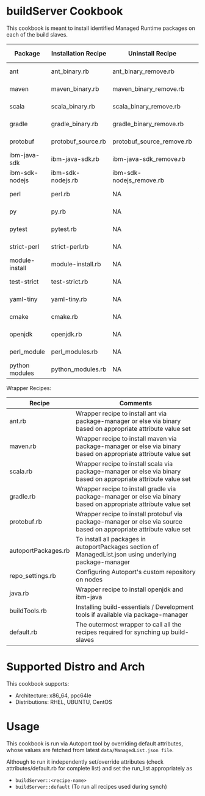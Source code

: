 buildServer Cookbook
====================
This cookbook is meant to install identified Managed Runtime packages on each of the build slaves.


| Package        | Installation Recipe | Uninstall Recipe          | Supported Extensions               | Install Type    |
|----------------|---------------------|---------------------------|------------------------------------|-----------------|
| ant            | ant_binary.rb       | ant_binary_remove.rb      | .tar,.tar.gz,.tar.bz2,.tar.xz,.zip | Binary install  |
| maven          | maven_binary.rb     | maven_binary_remove.rb    | .tar,.tar.gz,.tar.bz2,.tar.xz,.zip | Binary install  |
| scala          | scala_binary.rb     | scala_binary_remove.rb    | .tar,.tar.gz,.tar.bz2,.tar.xz,.zip | Binary install  |
| gradle         | gradle_binary.rb    | gradle_binary_remove.rb   | .tar,.tar.gz,.tar.bz2,.tar.xz,.zip | Binary install  |
| protobuf       | protobuf_source.rb  | protobuf_source_remove.rb | .tar,.tar.gz,.tar.bz2,.tar.xz,.zip | Source Install  |
| ibm-java-sdk   | ibm-java-sdk.rb     | ibm-java-sdk_remove.rb    | .bin                               | Binary install  |
| ibm-sdk-nodejs | ibm-sdk-nodejs.rb   | ibm-sdk-nodejs_remove.rb  | .bin                               | Binary install  |
| perl           | perl.rb             | NA                        | .tar.gz                            | Source Install  |
| py             | py.rb               | NA                        | .tar.gz                            | Source Install  |
| pytest         | pytest.rb           | NA                        | .tar.gz                            | Source Install  |
| strict-perl    | strict-perl.rb      | NA                        | .tar.gz                            | Source Install  |
| module-install | module-install.rb   | NA                        | .tar.gz                            | Source Install  |
| test-strict    | test-strict.rb      | NA                        | .tar.gz                            | Source Install  |
| yaml-tiny      | yaml-tiny.rb        | NA                        | .tar.gz                            | Source Install  |
| cmake          | cmake.rb            | NA                        | NA                                 | Package Manager |
| openjdk        | openjdk.rb          | NA                        | NA                                 | Package Manager |
| perl_module    | perl_modules.rb     | NA                        | .tar.gz                            | Source Install  |
| python modules | python_modules.rb   | NA                        | .tar.gz                            | Source Install  |


Wrapper Recipes:

| Recipe              | Comments                                                                                                           |
|---------------------|--------------------------------------------------------------------------------------------------------------------|
| ant.rb              | Wrapper recipe to install ant via package-manager or else via binary based on appropriate attribute value set      |
| maven.rb            | Wrapper recipe to install maven via package-manager or else via binary based on appropriate attribute value set    |
| scala.rb            | Wrapper recipe to install scala via package-manager or else via binary based on appropriate attribute value set    |
| gradle.rb           | Wrapper recipe to install gradle via package-manager or else via binary based on appropriate attribute value set   |
| protobuf.rb         | Wrapper recipe to install protobuf via package-manager or else via source based on appropriate attribute value set |
| autoportPackages.rb | To install all packages in autoportPackages section of ManagedList.json using underlying package-manager           |
| repo_settings.rb    | Configuring Autoport's custom repository on nodes                                                                  |
| java.rb             | Wrapper recipe to install openjdk and ibm-java                                                                     |
| buildTools.rb       | Installing build-essentials / Development tools if available via package-manager                                   |
| default.rb          | The outermost wrapper to call all the recipes required for synching up build-slaves                                |


Supported Distro and Arch
=========================
This cookbook supports:
* Architecture: x86_64, ppc64le
* Distributions: RHEL, UBUNTU, CentOS

Usage
======
This cookbook is run via Autoport tool by overriding default attributes, whose values are fetched
from latest `data/ManagedList.json file`.

Although to run it independently set/override attributes (check attributes/default.rb for complete list) and set
the run_list appropriately as

* `buildServer::<recipe-name>`
* `buildServer::default` (To run all recipes used during synch)
